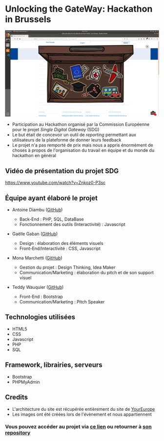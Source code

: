 # Unlocking the GateWay: Hackathon in Brussels

![Capture d'écran du produit](./assets/img/screenshot.png "Aperçu")

* Participation au Hackathon organisé par la Commission Européenne pour le projet *Single Digital Gateway* (SDG)
* Le but était de concevoir un outil de *reporting* permettant aux utilisateurs de la plateforme de donner leurs feedback
* Le projet n'a pas remporté de prix mais nous a appris énormément de choses à propos de l'organisation du travail en équipe et du monde du hackathon en général

## Vidéo de présentation du projet SDG
https://www.youtube.com/watch?v=Znkoz0-P3sc

## Équipe ayant élaboré le projet

* Antoine Diambu ([GitHub](https://github.com/AntoineDia)) 

    * Back-End : PHP, SQL, DataBase
    * Fonctionnement des outils (Interactivité) : Javascript
* Gaëlle Gaban ([GitHub](https://github.com/Gaellga))
    * Design : élaboration des éléments visuels
    * Front-End/Interactivité : CSS, Javascript
* Mona Marchetti ([GitHub](https://github.com/MonaMarchetti))
    * Gestion du projet : Design Thinking, Idea Maker
    * Communication/Marketing : élaboration du pitch et de son support visuel
* Teddy Wauquier ([GitHub](https://github.com/Elleonors))
    * Front-End : Bootstrap
    * Communication/Marketing : Pitch Speaker

## Technologies utilisées 

* HTML5
* CSS
* Javascript  
* PHP
* SQL

## Framework, librairies, serveurs
* Bootstrap
* PHPMyAdmin

## Credits
* L'architecture du site est récupérée entièrement du site de [YourEurope](https://europa.eu/youreurope/citizens/index_en.htm)
* Les images ont été créées lors de l'évènement et nous appartiennent

  
### Vous pouvez accéder au projet via [ce lien]() ou retourner à [son repository](https://github.com/Gaellga/Unlocking-the-Gateway-Hackathon)
